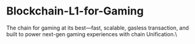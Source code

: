 # Blockchain-L1-for-Gaming
 The chain for gaming at its best—fast, scalable, gasless transaction, and built to power next-gen gaming experiences with chain Unification.\
 
